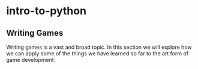 # intro-to-python

## Writing Games
Writing games is a vast and broad topic. In this section we will explore how we can apply some of the things we have learned so far to the art form of game development.
